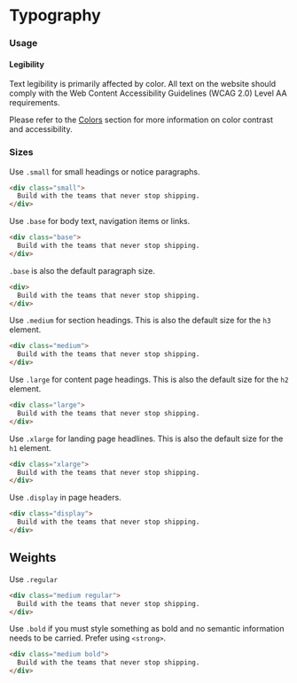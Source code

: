 # Typography

### Usage

#### Legibility

Text legibility is primarily affected by color. All text on the website should comply with the Web Content Accessibility Guidelines (WCAG 2.0) Level AA requirements.

Please refer to the <a href="colours">Colors</a> section for more information on color contrast and accessibility.

### Sizes

Use `.small` for small headings or notice paragraphs.

```html
<div class="small">
  Build with the teams that never stop shipping.
</div>
```

Use `.base` for body text, navigation items or links.

```html
<div class="base">
  Build with the teams that never stop shipping.
</div>
```

`.base` is also the default paragraph size.

```html
<div>
  Build with the teams that never stop shipping.
</div>
```

Use `.medium` for section headings. This is also the default size for the `h3` element.

```html
<div class="medium">
  Build with the teams that never stop shipping.
</div>
```

Use `.large` for content page headings. This is also the default size for the `h2` element.

```html
<div class="large">
  Build with the teams that never stop shipping.
</div>
```

Use `.xlarge` for landing page headlines. This is also the default size for the `h1` element.

```html
<div class="xlarge">
  Build with the teams that never stop shipping.
</div>
```

Use `.display` in page headers.

```html
<div class="display">
  Build with the teams that never stop shipping.
</div>
```

## Weights

Use `.regular`

```html
<div class="medium regular">
  Build with the teams that never stop shipping.
</div>
```

Use `.bold` if you must style something as bold and no semantic information needs to be carried. Prefer using `<strong>`.

```html
<div class="medium bold">
  Build with the teams that never stop shipping.
</div>
```
